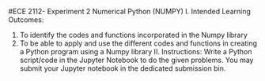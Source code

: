 #ECE 2112- Experiment 2
Numerical Python (NUMPY)
I. Intended Learning Outcomes:
1. To identify the codes and functions incorporated in the Numpy library
2. To be able to apply and use the different codes and functions in creating a Python program using a Numpy library
II. Instructions:
Write a Python script/code in the Jupyter Notebook to do the given problems. You may submit your Jupyter
notebook in the dedicated submission bin.
